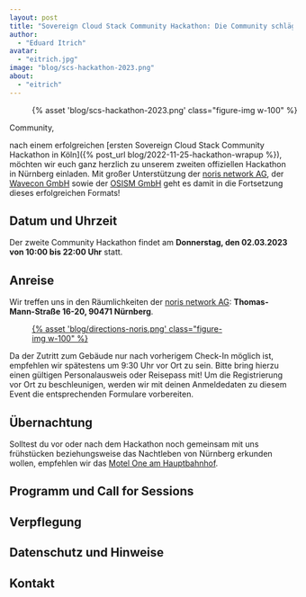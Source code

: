 ```yaml
---
layout: post
title: "Sovereign Cloud Stack Community Hackathon: Die Community schlägt zurück"
author:
  - "Eduard Itrich"
avatar:
  - "eitrich.jpg"
image: "blog/scs-hackathon-2023.png"
about:
  - "eitrich"
---
```


<figure class="figure mx-auto d-block" style="width:100%">
    {% asset 'blog/scs-hackathon-2023.png' class="figure-img w-100" %}
</figure>

Community,

nach einem erfolgreichen [ersten Sovereign Cloud Stack Community Hackathon in Köln]({% post_url blog/2022-11-25-hackathon-wrapup %}), möchten wir euch ganz herzlich zu unserem zweiten offiziellen Hackathon in Nürnberg einladen. Mit großer Unterstützung der [noris network AG]((https://www.noris.de/)), der [Wavecon GmbH](https://www.wavecon.de/) sowie der [OSISM GmbH](https://osism.tech) geht es damit in die Fortsetzung dieses erfolgreichen Formats!

## Datum und Uhrzeit

Der zweite Community Hackathon findet am **Donnerstag, den 02.03.2023 von 10:00 bis 22:00 Uhr** statt. 

## Anreise

Wir treffen uns in den Räumlichkeiten der [noris network AG]((https://www.noris.de/)): **Thomas-Mann-Straße 16-20, 90471 Nürnberg**.

<figure class="figure mx-auto d-block" style="width:70%">
  <a href="{% asset "blog/directions-noris.png" @path %}">
    {% asset 'blog/directions-noris.png' class="figure-img w-100" %}
  </a>
</figure>

Da der Zutritt zum Gebäude nur nach vorherigem Check-In möglich ist, empfehlen wir spätestens um 9:30 Uhr vor Ort zu sein. Bitte bring hierzu einen gültigen Personalausweis oder Reisepass mit! Um die Registrierung vor Ort zu beschleunigen, werden wir mit deinen Anmeldedaten zu diesem Event die entsprechenden Formulare vorbereiten. 

## Übernachtung

Solltest du vor oder nach dem Hackathon noch gemeinsam mit uns frühstücken beziehungsweise das Nachtleben von Nürnberg erkunden wollen, empfehlen wir das [Motel One am Hauptbahnhof](https://www.motel-one.com/en/hotels/nuremberg/hotel-nuremberg-hauptbahnhof/).

## Programm und Call for Sessions

## Verpflegung

## Datenschutz und Hinweise

## Kontakt



